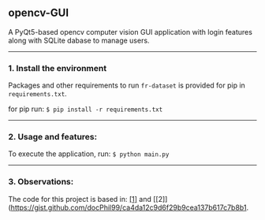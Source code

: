 ## opencv-GUI

A PyQt5-based opencv computer vision GUI application with login features along with SQLite dabase to manage users.

-----

### 1. Install the environment

Packages and other requirements to run `fr-dataset` is provided for pip in `requirements.txt`.

for pip run:
`$ pip install -r requirements.txt` 

-----

### 2. Usage and features:

To execute the application, run:
`$ python main.py` 

----- 

### 3. Observations:

The code for this project is based in: [[1]](https://stackoverflow.com/questions/44404349/pyqt-showing-video-stream-from-opencv) and [[2]](https://gist.github.com/docPhil99/ca4da12c9d6f29b9cea137b617c7b8b1.


